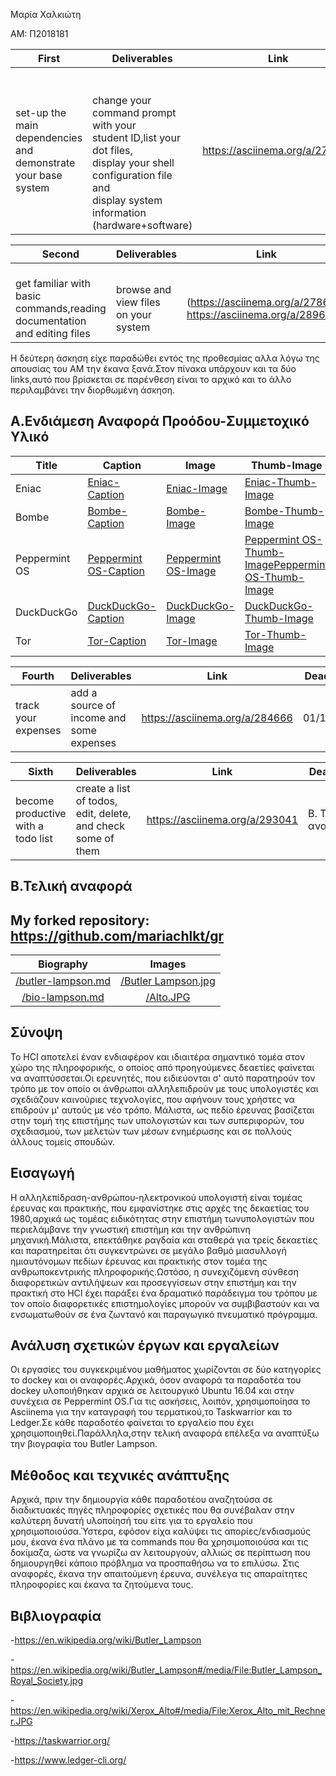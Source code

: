 Μαρία Χαλκιώτη 

ΑΜ: Π2018181

| First | Deliverables | Link | Deadline |
|-------------------------------------------------------------------|---------------------------------------------------------------------------------------------------------------------------------------------------------------------------------------|--------------------------------|------------|
| set-up the main dependencies and <br>demonstrate your base system | <br><br>change your command prompt with your <br>student ID,list your dot files, <br>display your shell configuration file and <br>display system information <br>(hardware+software) | https://asciinema.org/a/275706 | 20/10/2019 |




| Second | Deliverables | Link | Deadline | Commit |
|--------------------------------------------------------------------------------------|----------------------------------------------|-------------------------------------------------------------------------|------------|------------------------------------------|
| <br>get familiar with basic <br>commands,reading documentation <br>and editing files | <br>browse and view files <br>on your system | <br>(https://asciinema.org/a/278614)<br> https://asciinema.org/a/289663 | 03/11/2019 | [5d97898](https://github.com/mariachlkt/hci/commit/5d9789879c4f076b7e013b9221e98320e978fe32#diff-2d05cf6366e12c150341c5de28eeee45) |

Η δεύτερη άσκηση είχε παραδώθει εντός της προθεσμίας αλλα λόγω της απουσίας του ΑΜ την έκανα ξανά.Στον πίνακα υπάρχουν και τα δύο links,αυτό που βρίσκεται σε παρένθεση είναι το αρχικό και το άλλο περιλαμβάνει την διορθωμένη άσκηση.


## Α.Ενδιάμεση Αναφορά Προόδου-Συμμετοχικό Υλικό  

| Title | Caption  | Image  | Thumb-Image  |
|---------------|--------------------------------------------------------------------------------------------------|-----------------------------------------------------------------------------------------------|--------------------------------------------------------------------------------------------------------------------------------------------------------------------------------------------------------------------|
| Eniac | [Eniac-Caption](https://github.com/mariachlkt/gr/blob/gh-pages/_gallery/eniac.md) | [Eniac-Image](https://github.com/mariachlkt/gr/blob/gh-pages/images/eniac.jpg) | [Eniac-Thumb-Image](https://github.com/mariachlkt/gr/blob/gh-pages/images/eniac-thumb.jpg) |
| Bombe | [Bombe-Caption](https://github.com/mariachlkt/gr/blob/gh-pages/_gallery/bombe.md) | [Bombe-Image](https://github.com/mariachlkt/gr/blob/gh-pages/images/bombe.jpg) | [Bombe-Thumb-Image](https://github.com/mariachlkt/gr/blob/gh-pages/images/bombe-thumb.jpg) |
| Peppermint OS | [Peppermint OS-Caption](https://github.com/mariachlkt/gr/blob/gh-pages/_gallery/peppermintos.md) | [Peppermint OS-Image](https://github.com/mariachlkt/gr/blob/gh-pages/images/peppermintos.png) | [Peppermint OS-Thumb-Image](https://github.com/mariachlkt/gr/blob/gh-pages/images/peppermintos-thumb.png)[Peppermint OS-Thumb-Image](https://github.com/mariachlkt/gr/blob/gh-pages/images/peppermintos-thumb.png) |
| DuckDuckGo | [DuckDuckGo-Caption](https://github.com/mariachlkt/gr/blob/gh-pages/_gallery/ddg.md) | [DuckDuckGo-Image](https://github.com/mariachlkt/gr/blob/gh-pages/images/ddg.jpg) | [DuckDuckGo-Thumb-Image](https://github.com/mariachlkt/gr/blob/gh-pages/images/ddg-thumb.jpg) |
| Tor  | [Tor-Caption](https://github.com/mariachlkt/gr/blob/gh-pages/_gallery/tor.md) | [Tor-Image](https://github.com/mariachlkt/gr/blob/gh-pages/images/tor.png) | [Tor-Thumb-Image](https://github.com/mariachlkt/gr/blob/gh-pages/images/tor-thumb.png) |


| Fourth | Deliverables | Link  | Deadline |
|---------------------|------------------------------------------|--------------------------------|----------|
| track your expenses | add a source of income and some expenses | https://asciinema.org/a/284666 | 01/12/19 |


| Sixth | Deliverables | Link  | Deadline |
|------------------------------------|------------------------------------------------------------------|--------------------------------|-------------------|
| become productive with a todo list | create a list of todos, edit, delete, and check <br>some of them | https://asciinema.org/a/293041 | Β. Τελική αναφορά | 


## Β.Τελική αναφορά 

## My forked repository: https://github.com/mariachlkt/gr

|                                             Biography                                             |                                               Images                                              |
|:-------------------------------------------------------------------------------------------------:|:-------------------------------------------------------------------------------------------------:|
| [/butler-lampson.md](https://github.com/mariachlkt/gr/blob/gh-pages/_biography/butler-lampson.md) | [/Butler Lampson.jpg](https://github.com/mariachlkt/gr/blob/gh-pages/images/Butler%20Lampson.jpg) |
|    [/bio-lampson.md](https://github.com/mariachlkt/gr/blob/gh-pages/_biography/bio-lampson.md)    |            [/Alto.JPG](https://github.com/mariachlkt/gr/blob/gh-pages/images/Alto.JPG)            |

## Σύνοψη 
Το HCI αποτελεί έναν ενδιαφέρον και ιδιαιτέρα σημαντικό τομέα στον χώρο της πληροφορικής, ο οποίος από προηγούμενες δεαετίες φαίνεται να αναπτύσσεται.Οι ερευνητές, που ειδιεύονται σ' αυτό παρατηρούν τον τρόπο με τον οποίο οι άνθρωποι αλληλεπιδρούν με τους υπολογιστές και σχεδιάζουν καινούριες τεχνολογίες, που αφήνουν τους χρήστες να επιδρούν μ' αυτούς με νέο τρόπο. Μάλιστα, ως πεδίο έρευνας βασίζεται στην τομή της επιστήμης των υπολογιστών και των συπεριφορών, του σχεδιασμού, των μελετών των μέσων ενημέρωσης και σε πολλούς άλλους τομείς σπουδών. 

## Εισαγωγή
 Η αλληλεπίδραση-ανθρώπου-ηλεκτρονικού υπολογιστή είναι τομέας έρευνας και πρακτικής, που εμφανίστηκε στις αρχές της δεκαετίας του 1980,αρχικά ως τομέας ειδικότητας στην επιστήμη τωνυπολογιστών που περιελάμβανε την γνωστική επιστήμη και την ανθρώπινη μηχανική.Μάλιστα, επεκτάθηκε ραγδαία και σταθερά για τρείς δεκαετίες και παρατηρείται ότι συγκεντρώνει σε μεγάλο βαθμό μιασυλλογή ημιαυτόνομων πεδίων έρευνας και πρακτικής στον τομέα της ανθρωποκεντρικής πληροφορικής.Ωστόσο, η συνεχιζόμενη σύνθεση διαφορετικών αντιλήψεων και προσεγγίσεων στην επιστήμη και την πρακτική στο HCI έχει παράξει ένα δραματικό παράδειγμα του τρόπου με τον οποίο διαφορετικές επιστημολογίες μπορούν να συμβιβαστούν και να ενσωματωθούν σε ένα ζωντανό και παραγωγικό πνευματικό πρόγραμμα. 

## Ανάλυση σχετικών έργων και εργαλείων
Οι εργασίες του συγκεκριμένου μαθήματος χωρίζονται σε δύο κατηγορίες το dockey και οι αναφορές.Αρχικά, όσον αναφορά τα παραδοτέα του dockey υλοποιήθηκαν αρχικά σε λειτουργικό Ubuntu 16.04 και στην συνέχεια σε Peppermint OS.Για τις ασκήσεις, λοιπόν, χρησιμοποίησα το Asciinema για την καταγραφή του τερματικού,το Taskwarrior και το Ledger.Σε κάθε παραδοτέο φαίνεται το εργαλείο που έχει χρησιμοποιηθεί.Παράλληλα,στην τελική αναφορά επέλεξα να αναπτύξω την βιογραφία του Butler Lampson.  

## Μέθοδος και τεχνικές ανάπτυξης
Αρχικά, πριν την δημιουργία κάθε παραδοτέου αναζητούσα σε διαδικτυακές πηγές πληροφορίες σχετικές που θα συνέβαλαν στην καλύτερη δυνατή  υλοποίησή του είτε για το εργαλείο που χρησιμοποιούσα.Ύστερα, εφόσον είχα καλύψει τις απορίες/ενδιασμούς μου, έκανα ένα πλάνο με τα commands που θα χρησιμοποιούσα και τις δοκίμαζα, ώστε να γνωρίζω αν λειτουργούν, αλλιώς σε περίπτωση που δημιουργηθεί κάποιο πρόβλημα να προσπαθήσω να το επιλύσω. Στις αναφορές, έκανα την απαιτούμενη έρευνα, συνέλεγα τις απαραίτητες πληροφορίες και έκανα τα ζητούμενα τους.

## Βιβλιογραφία 
-https://en.wikipedia.org/wiki/Butler_Lampson 

-https://en.wikipedia.org/wiki/Butler_Lampson#/media/File:Butler_Lampson_Royal_Society.jpg

-https://en.wikipedia.org/wiki/Xerox_Alto#/media/File:Xerox_Alto_mit_Rechner.JPG

-https://taskwarrior.org/

-https://www.ledger-cli.org/
